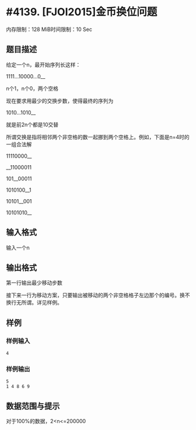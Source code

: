 # #4139. [FJOI2015]金币换位问题

内存限制：128 MiB时间限制：10 Sec

## 题目描述

给定一个n，最开始序列长这样：

1111...10000...0__

n个1，n个0，两个空格

现在要求用最少的交换步数，使得最终的序列为

1010...1010__

就是前2n个都是10交替

所谓交换是指将相邻两个非空格的数一起挪到两个空格上。例如，下面是n=4时的一组合法解

11110000__

__11000011

101__00011

1010100__1

10101__001

10101010__

## 输入格式

输入一个n

## 输出格式

第一行输出最少移动步数

接下来一行为移动方案，只要输出被移动的两个非空格格子左边那个的编号。换不换行无所谓。详见样例。

## 样例

### 样例输入

    
    4
    

### 样例输出

    
    5
    1 4 8 6 9
    

## 数据范围与提示

对于100%的数据，2<n<=200000
